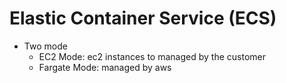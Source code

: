 # Elastic Container Service (ECS)

- Two mode
    - EC2 Mode: ec2 instances to managed by the customer
    - Fargate Mode: managed by aws
